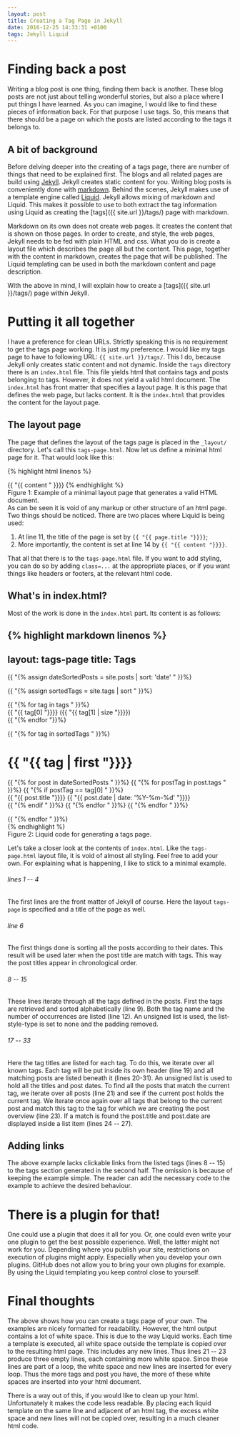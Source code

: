 ```yaml
---
layout: post
title: Creating a Tag Page in Jekyll
date: 2016-12-25 14:33:31 +0100
tags: Jekyll Liquid
---
```

# Finding back a post
Writing a blog post is one thing, finding them back is another. These
blog posts are not just about telling wonderful stories, but also a
place where I put things I have learned. As you can imagine, I would
like to find these pieces of information back. For that purpose I use
tags. So, this means that there should be a page on which the posts are
listed according to the tags it belongs to.

## A bit of background
Before delving deeper into the creating of a tags page, there are number
of things that need to be explained first. The blogs and all related
pages are build using [Jekyll](https://jekyllrb.com). Jekyll creates
static content for you. Writing blog posts is conveniently done with
[markdown](https://daringfireball.net/projects/markdown/). Behind the
scenes, Jekyll makes use of a template engine called
[Liquid](https://shopify.github.io/liquid/). Jekyll allows mixing of
markdown and Liquid. This makes it possible to use to both extract the
tag information using Liquid as creating the
[tags]({{ site.url }}/tags/) page with markdown.

Markdown on its own does not create web pages. It creates the content
that is shown on those pages. In order to create, and style, the web
pages, Jekyll needs to be fed with plain HTML and css. What you do is
create a layout file which describes the page all but the content. This
page, together with the content in markdown, creates the page that will
be published. The Liquid templating can be used in both the markdown
content and page description.

With the above in mind, I will explain how to create a
[tags]({{ site.url }}/tags/) page within Jekyll.

# Putting it all together
I have a preference for clean URLs. Strictly speaking this is no
requirement to get the tags page working. It is just my preference. I
would like my tags page to have to following URL: `{{ site.url }}/tags/`.
This I do, because Jekyll only creates static content and not dynamic.
Inside the `tags` directory there is an `index.html` file. This file
yields html that contains tags and posts belonging to tags. However, it
does not yield a valid html document. The `index.html` has front matter
that specifies a layout page. It is this page that defines the web page,
but lacks content. It is the `index.html` that provides the content for
the layout page.

## The layout page
The page that defines the layout of the tags page is placed in the
`_layout/` directory. Let's call this `tags-page.html`. Now let us
define a minimal html page for it. That would look like this:

{% highlight html linenos %}
<!DOCTYPE html>
<html lang="en">
    <head>
        <!-- Required meta tags always come first -->
        <meta charset="utf-8">
        <meta name="viewport" content="width=device-width, initial-scale=1, shrink-to-fit=no">
        <meta http-equiv="x-ua-compatible" content="ie=edge">
    </head>
    <head>
        <meta charset=utf-8>
        <title>{{ "{{ page.title " }}}}</title>
    </head>
    <body>
        {{ "{{ content " }}}}
    </body>
</html>
{% endhighlight %}
<div class="figure-caption">
  <span class="label">Figure 1:</span>
  <span class="text">
    Example of a minimal layout page that generates a valid HTML document.
  </span>
</div>
As can be seen it is void of any markup or other structure of an html
page. Two things should be noticed. There are two places where Liquid is
being used:

1. At line 11, the title of the page is set by `{{ "{{ page.title "}}}}`;
2. More importantly, the content is set at line 14 by
   `{{ "{{ content "}}}}`.

That all that there is to the `tags-page.html` file. If you want to add
styling, you can do so by adding `class=...` at the appropriate places,
or if you want things like headers or footers, at the relevant html
code.

## What's in index.html?
Most of the work is done in the `index.html` part. Its content is as
follows:

{% highlight markdown linenos %}
---
layout: tags-page
title: Tags
---

{{ "{% assign dateSortedPosts = site.posts | sort: 'date' " }}%}

<div>
    {{ "{% assign sortedTags = site.tags | sort " }}%}
    <ul style="list-style-type: none; padding-left: 0">
        {{ "{% for tag in tags " }}%}
            <li>{{ "{{ tag[0] "}}}} <span>({{ "{{ tag[1] | size "}}}})<span></li>
        {{ "{% endfor "}}%}
    </ul>
</div>

<div>
    {{ "{% for tag in sortedTags " }}%}
        <h1>{{ "{{ tag | first "}}}}</h1>
        <ul style="list-style-type: none; padding-left: 0">
            {{ "{% for post in dateSortedPosts " }}%}
                {{ "{% for postTag in post.tags " }}%}
                    {{ "{% if postTag == tag[0] " }}%}
                        <li>
                            <span>{{ "{{ post.title "}}}}</span></span>
                            <span>{{ "{{ post.date | date: '%Y-%m-%d' "}}}}</span>
                        </li>
                    {{ "{% endif " }}%}
                {{ "{% endfor " }}%}
            {{ "{% endfor " }}%}
        </ul>
    {{ "{% endfor " }}%}
</div>
{% endhighlight %}
<div class="figure-caption">
  <span class="label">Figure 2:</span>
  <span class="text">
    Liquid code for generating a tags page. 
  </span>
</div>

Let's take a closer look at the contents of `index.html`. Like the
`tags-page.html` layout file, it is void of almost all styling. Feel
free to add your own. For explaining what is happening, I like to stick
to a minimal example.

###### lines 1 -- 4
The first lines are the front matter of Jekyll of course. Here the
layout `tags-page` is specified and a title of the page as well.

###### line 6
The first things done is sorting all the posts according to their dates.
This result will be used later when the post title are match with tags.
This way the post titles appear in chronological order.

###### 8 -- 15
These lines iterate through all the tags defined in the posts. First the
tags are retrieved and sorted alphabetically (line 9). Both the tag name
and the number of occurrences are listed (line 12). An unsigned list is
used, the list-style-type is set to none and the padding removed.

###### 17 -- 33
Here the tag titles are listed for each tag. To do this, we iterate over all
known tags. Each tag will be put inside its own header (line 19) and all
matching posts are listed beneath it (lines 20-31). An unsigned list is
used to hold all the titles and post dates. To find all the posts that
match the current tag, we iterate over all posts (line 21) and see if
the current post holds the current tag. We iterate once again over all
tags that belong to the current post and match this tag to the tag for
which we are creating the post overview (line 23). If a match is found
the post.title and post.date are displayed inside a list item (lines 24
-- 27).

## Adding links
The above example lacks clickable links from the listed tags
(lines 8 -- 15) to the tags section generated in the second half. The
omission is because of keeping the example simple. The reader can add
the necessary code to the example to achieve the desired behaviour.

# There is a plugin for that!
One could use a plugin that does it all for you. Or, one could even
write your one plugin to get the best possible experience. Well, the
latter might not work for you. Depending where you publish your site,
restrictions on execution of plugins might apply. Especially when you
develop your own plugins. GitHub does not allow you to bring your own
plugins for example. By using the Liquid templating you keep control
close to yourself.

# Final thoughts
The above shows how you can create a tags page of your own. The examples
are nicely formatted for readability. However, the html output contains
a lot of white space. This is due to the way Liquid works. Each time a
template is executed, all white space outside the template is copied
over to the resulting html page. This includes any new lines. Thus lines
21 -- 23 produce three empty lines, each containing more white space.
Since these lines are part of a loop, the white space and new lines are
inserted for every loop. Thus the more tags and post you have, the more
of these white spaces are inserted into your html document.

There is a way out of this, if you would like to clean up your html.
Unfortunately it makes the code less readable. By placing each liquid
template on the same line and adjacent of an html tag, the excess white
space and new lines will not be copied over, resulting in a much cleaner
html code.
